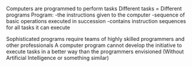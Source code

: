 
Computers are programmed to perform tasks
Different tasks = Different programs
Program:
-the instructions given to the computer
-sequence of basic operations executed in succession
-contains instruction sequences for all tasks it can execute

Sophisticated programs require teams of highly skilled programmers and other professionals
A computer program cannot develop the initiative to execute tasks in a better way than the programmers envisioned (Without Artificial Intelligence or something similar)

